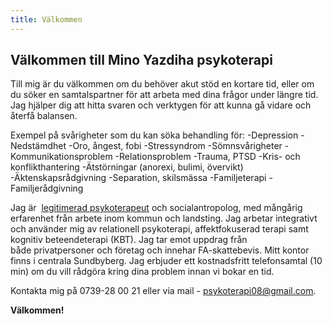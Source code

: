 ```yaml
---
title: Välkommen
---
```


Välkommen till Mino Yazdiha psykoterapi
---

Till mig är du välkommen om du behöver akut stöd en kortare tid, eller om du söker
en samtalspartner för att arbeta med dina frågor under längre tid. Jag hjälper
dig att hitta svaren och verktygen för att kunna gå vidare och återfå
balansen.

Exempel på svårigheter som du kan söka behandling för:
    -Depression
    -Nedstämdhet
    -Oro, ångest, fobi
    -Stressyndrom
    -Sömnsvårigheter
    -Kommunikationsproblem
    -Relationsproblem
    -Trauma, PTSD
    -Kris- och konflikthantering
    -Ätstörningar (anorexi, bulimi, övervikt)
    -Äktenskapsrådgivning
    -Separation, skilsmässa
    -Familjeterapi
    -Familjerådgivning

Jag är 
<a href="http://www.socialstyrelsen.se/ansokaomlegitimationochintyg/legitimation/utbildadisverige/psykoterapeuterutbildningsgang"> legitimerad psykoterapeut</a>
och socialantropolog, med mångårig erfarenhet från arbete inom kommun och
landsting. Jag arbetar integrativt och använder mig av relationell
psykoterapi, affektfokuserad terapi samt kognitiv beteendeterapi (KBT). Jag
tar emot uppdrag från både privatpersoner och företag och innehar
FA-skattebevis.  Mitt kontor finns i centrala Sundbyberg. Jag erbjuder ett
kostnadsfritt telefonsamtal (10 min) om du vill rådgöra kring dina problem
innan vi bokar en tid. 

Kontakta mig på 0739-28 00 21 eller via mail -
<a href="mailto:psykoterapi08@gmail.com">psykoterapi08@gmail.com</a>.

__Välkommen!__
